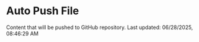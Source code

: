 # Auto Push File

Content that will be pushed to GitHub repository.
Last updated: 06/28/2025, 08:46:29 AM